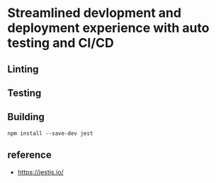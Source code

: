 # Streamlined devlopment and deployment experience with auto testing and CI/CD

## Linting
## Testing
## Building
```
npm install --save-dev jest
```



## reference
 - https://jestjs.io/